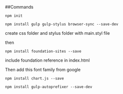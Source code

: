 
##Commands

```npm init```

```npm install gulp gulp-stylus browser-sync --save-dev```

create css folder and stylus folder with main.styl file

then

```npm install foundation-sites --save```

include foundation reference in index.html
<link rel="stylesheet" href="/node_modules/foundation-sites/dist/css/foundation.min.css">

Then add this font family from google

  <link rel="stylesheet" href="https://fonts.googleapis.com/css?family=Raleway:300,400">


```npm install chart.js --save```

```npm install gulp-autoprefixer --save-dev```